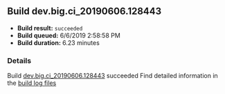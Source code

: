 ## Build dev.big.ci_20190606.128443
- **Build result:** `succeeded`
- **Build queued:** 6/6/2019 2:58:58 PM
- **Build duration:** 6.23 minutes
### Details
Build [dev.big.ci_20190606.128443](https://winappstudio.visualstudio.com/web/build.aspx?pcguid=a4ef43be-68ce-4195-a619-079b4d9834c2&builduri=vstfs%3a%2f%2f%2fBuild%2fBuild%2f28443) succeeded
Find detailed information in the [build log files](https://uwpctdiags.blob.core.windows.net/buildlogs/dev.big.ci_20190606.128443_logs.zip)
